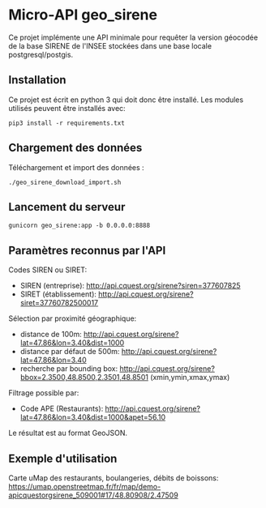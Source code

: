 # Micro-API geo_sirene

Ce projet implémente une API minimale pour requêter la version géocodée de la base SIRENE de l'INSEE stockées dans une base locale postgresql/postgis.


## Installation

Ce projet est écrit en python 3 qui doit donc être installé. Les modules utilisés peuvent être installés avec:

`pip3 install -r requirements.txt`


## Chargement des données

Téléchargement et import des données :

`./geo_sirene_download_import.sh`


## Lancement du serveur

`gunicorn geo_sirene:app -b 0.0.0.0:8888`


## Paramètres reconnus par l'API

Codes SIREN ou SIRET:
- SIREN (entreprise): http://api.cquest.org/sirene?siren=377607825
- SIRET (établissement): http://api.cquest.org/sirene?siret=37760782500017


Sélection par proximité géographique:
- distance de 100m: http://api.cquest.org/sirene?lat=47.86&lon=3.40&dist=1000
- distance par défaut de 500m: http://api.cquest.org/sirene?lat=47.86&lon=3.40
- recherche par bounding box: http://api.cquest.org/sirene?bbox=2.3500,48.8500,2.3501,48.8501 (xmin,ymin,xmax,ymax)

Filtrage possible par:
- Code APE (Restaurants): http://api.cquest.org/sirene?lat=47.86&lon=3.40&dist=1000&apet=56.10

Le résultat est au format GeoJSON.

## Exemple d'utilisation

Carte uMap des restaurants, boulangeries, débits de boissons: https://umap.openstreetmap.fr/fr/map/demo-apicquestorgsirene_509001#17/48.80908/2.47509
